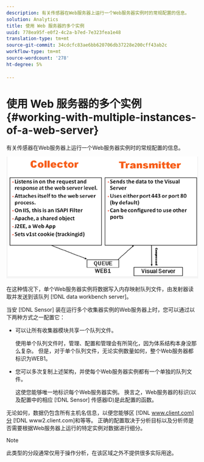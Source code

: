 ```yaml
---
description: 有关传感器在Web服务器上运行一个Web服务器实例时的常规配置的信息。
solution: Analytics
title: 使用 Web 服务器的多个实例
uuid: 778ea95f-e0f2-4c2a-b7ed-7e323fea1e48
translation-type: tm+mt
source-git-commit: 34cdcfc83ae6bb620706db37228e200cff43ab2c
workflow-type: tm+mt
source-wordcount: '278'
ht-degree: 5%

---
```



# 使用 Web 服务器的多个实例{#working-with-multiple-instances-of-a-web-server}

有关传感器在Web服务器上运行一个Web服务器实例时的常规配置的信息。

![](assets/web_inst.png)

在这种情况下，单个Web服务器实例将数据写入内存映射队列文件，由发射器读取并发送到该队列 [!DNL data workbench server]。

当安 [!DNL Sensor] 装在运行多个收集器实例的Web服务器上时，您可以通过以下两种方式之一配置它：

* 可以让所有收集器模块共享一个队列文件。

   使用单个队列文件时，管理、配置和管理会有所简化，因为体系结构本身没那么复杂。 但是，对于单个队列文件，无论实例数量如何，整个Web服务器都标识为WEB1。

* 您可以多次复制上述架构，并使每个Web服务器实例都有一个单独的队列文件。

   这使您能够唯一地标识每个Web服务器实例。 换言之，Web服务器的标识(以及配置中的相应 [!DNL Sensor] 传感器ID)是此配置的函数。

无论如何，数据仍包含所有主机名信息，以便您能够区 [!DNL www.client.com]分 [!DNL www2.client.com]和等等。 正确的配置取决于分析目标以及分析师是否需要根据Web服务器上运行的特定实例对数据进行细分。

>[!NOTE]
>
>此类型的分段通常仅用于操作分析，在该区域之外不提供很多实际用途。

